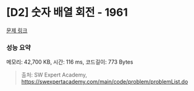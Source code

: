 # [D2] 숫자 배열 회전 - 1961 

[문제 링크](https://swexpertacademy.com/main/code/problem/problemDetail.do?contestProbId=AV5Pq-OKAVYDFAUq) 

### 성능 요약

메모리: 42,700 KB, 시간: 116 ms, 코드길이: 773 Bytes



> 출처: SW Expert Academy, https://swexpertacademy.com/main/code/problem/problemList.do